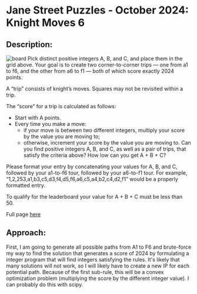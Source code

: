 # Jane Street Puzzles - October 2024: Knight Moves 6

## Description:

<img title="board" src="https://www.janestreet.com/puzzles/october-2024.png">
Pick distinct positive integers A, B, and C, and place them in the grid above.
Your goal is to create two corner-to-corner trips — one from a1 to f6, and the
other from a6 to f1 — both of which score exactly 2024 points.

A “trip” consists of knight’s moves. Squares may not be revisited within a trip.

The “score” for a trip is calculated as follows:

- Start with A points.
- Every time you make a move:
  - if your move is between two different integers, multiply your score by the
    value you are moving to;
  - otherwise, increment your score by the value you are moving to. Can you
    find positive integers A, B, and C, as well as a pair of trips, that satisfy
    the criteria above? How low can you get A + B + C?

Please format your entry by concatenating your values for A, B, and C, followed
by your a1-to-f6 tour, followed by your a6-to-f1 tour. For example,
“1,2,253,a1,b3,c5,d3,f4,d5,f6,a6,c5,a4,b2,c4,d2,f1” would be a properly
formatted entry.

To qualify for the leaderboard your value for A + B + C must be less than 50.

Full page [here](https://www.janestreet.com/puzzles/current-puzzle/)

## Approach:

First, I am going to generate all possible paths from A1 to F6 and brute-force
my way to find the solution that generates a score of 2024 by formulating a
integer program that will find integers satisfying the rules. It's likely that
many solutions will not work, so I will likely have to create a new IP for each
potential path. Because of the first sub-rule, this will be a convex
optimization problem (multiplying the score by the different integer value). I
can probably do this with scipy.

